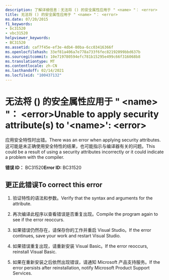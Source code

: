 ```yaml
---
description: 了解详细信息：无法将 () 的安全属性应用于 " <name> "： <error>
title: 无法将 () 的安全属性应用于 " <name> "： <error>
ms.date: 07/20/2015
f1_keywords:
- bc31520
- vbc31520
helpviewer_keywords:
- BC31520
ms.assetid: caf7f45e-ef3e-4db4-80ba-6cc03416366f
ms.openlocfilehash: 33ef81a406a7e778a733f6fec82192099bbd637b
ms.sourcegitcommit: 10e719780594efc781b15295e499c66f316068b8
ms.translationtype: MT
ms.contentlocale: zh-CN
ms.lasthandoff: 02/14/2021
ms.locfileid: "100437132"
---
```

# <a name="unable-to-apply-security-attributes-to-name-error"></a><span data-ttu-id="89f54-103">无法将 () 的安全属性应用于 " \<name> "： \<error></span><span class="sxs-lookup"><span data-stu-id="89f54-103">Unable to apply security attribute(s) to '\<name>': \<error></span></span>

<span data-ttu-id="89f54-104">应用安全特性时出错。</span><span class="sxs-lookup"><span data-stu-id="89f54-104">There was an error when applying security attributes.</span></span> <span data-ttu-id="89f54-105">这可能是未正确使用安全特性的结果，也可能指示与编译器有关的问题。</span><span class="sxs-lookup"><span data-stu-id="89f54-105">This could be a result of using a security attributes incorrectly or it could indicate a problem with the compiler.</span></span>  
  
 <span data-ttu-id="89f54-106">**错误 ID：** BC31520</span><span class="sxs-lookup"><span data-stu-id="89f54-106">**Error ID:** BC31520</span></span>  
  
## <a name="to-correct-this-error"></a><span data-ttu-id="89f54-107">更正此错误</span><span class="sxs-lookup"><span data-stu-id="89f54-107">To correct this error</span></span>  
  
1. <span data-ttu-id="89f54-108">验证特性的语法和参数。</span><span class="sxs-lookup"><span data-stu-id="89f54-108">Verify that the syntax and arguments for the attribute.</span></span>  
  
2. <span data-ttu-id="89f54-109">再次编译此程序以查看错误是否重复出现。</span><span class="sxs-lookup"><span data-stu-id="89f54-109">Compile the program again to see if the error reoccurs.</span></span>  
  
3. <span data-ttu-id="89f54-110">如果错误仍然存在，请保存你的工作并重启 Visual Studio。</span><span class="sxs-lookup"><span data-stu-id="89f54-110">If the error continues, save your work and restart Visual Studio.</span></span>  
  
4. <span data-ttu-id="89f54-111">如果错误重复出现，请重新安装 Visual Basic。</span><span class="sxs-lookup"><span data-stu-id="89f54-111">If the error reoccurs, reinstall Visual Basic.</span></span>  
  
5. <span data-ttu-id="89f54-112">如果在重新安装之后依然出现错误，请通知 Microsoft 产品支持服务。</span><span class="sxs-lookup"><span data-stu-id="89f54-112">If the error persists after reinstallation, notify Microsoft Product Support Services.</span></span>  
